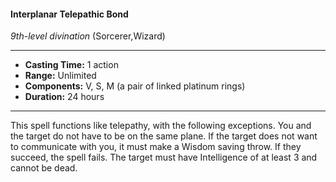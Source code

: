 #### Interplanar Telepathic Bond
*9th-level divination* (Sorcerer,Wizard)
___
- **Casting Time:** 1 action
- **Range:** Unlimited
- **Components:** V, S, M (a pair of linked platinum rings)
- **Duration:** 24 hours
---
This spell functions like telepathy, with the following exceptions. You and the target do not have to be on the same plane. If the target does not want to communicate with you, it must make a Wisdom saving throw. If they succeed, the spell fails. The target must have Intelligence of at least 3 and cannot be dead.
